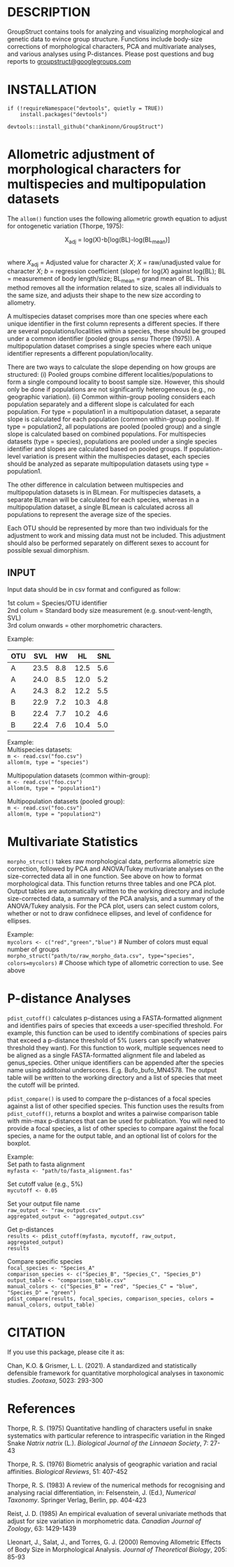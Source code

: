 # DESCRIPTION
GroupStruct contains tools for analyzing and visualizing morphological and genetic data to evince group structure. Functions include body-size corrections of morphological characters, PCA and multivariate analyses, and various analyses using P-distances.
Please post questions and bug reports to groupstruct@googlegroups.com

# INSTALLATION
```
if (!requireNamespace("devtools", quietly = TRUE))
    install.packages("devtools")

devtools::install_github("chankinonn/GroupStruct")
```

# Allometric adjustment of morphological characters for multispecies and multipopulation datasets
The `allom()` function uses the following allometric growth equation to adjust for ontogenetic variation (Thorpe, 1975):

<div align="center">X<sub>adj</sub> = log(X)-b[log(BL)-log(BL<sub>mean</sub>)]</div> 

\
where *X*<sub>adj</sub> = Adjusted value for character *X*; *X* = raw/unadjusted value for character *X*; *b* = regression coefficient (slope) for log(*X*) against log(BL); BL = measurement of body length/size; BL<sub>mean</sub> = grand mean of BL. This method removes all the information related to size, scales all individuals to the same size, and adjusts their shape to the new size according to allometry. 

A multispecies dataset comprises more than one species where each unique identifier in the first column represents a different species. If there are several populations/localities within a species, these should be grouped under a common identifier (pooled groups *sensu* Thorpe (1975)). A multipopulation dataset comprises a single species where each unique identifier represents a different population/locality. 

There are two ways to calculate the slope depending on how groups are structured: (i) Pooled groups combine different localities/populations to form a single compound locality to boost sample size. However, this should only be done if populations are not significantly heterogeneous (e.g., no geographic variation). (ii) Common within-group pooling considers each population separately and a different slope is calculated for each population. For type = population1 in a multipopulation dataset, a separate slope is calculated for each population (common within-group pooling). If type = population2, all populations are pooled (pooled group) and a single slope is calculated based on combined populations. For multispecies datasets (type = species), populations are pooled under a single species identifier and slopes are calculated based on pooled groups. If population-level variation is present within the multispecies dataset, each species should be analyzed as separate multipopulation datasets using type = population1.


The other difference in calculation between multispecies and multipopulation datasets is in BLmean. For multispecies datasets, a separate BLmean will be calculated for each species, whereas in a multipopulation dataset, a single BLmean is calculated across all populations to represent the average size of the species.

Each OTU should be represented by more than two individuals for the adjustment to work and missing data must not be included. This adjustment should also be performed separately on different sexes to account for possible sexual dimorphism. 

## INPUT
Input data should be in csv format and configured as follow:

1st colum = Species/OTU identifier\
2nd colum = Standard body size measurement (e.g. snout-vent-length, SVL)\
3rd colum onwards = other morphometric characters.

Example:

OTU | SVL | HW | HL | SNL 
--- | --- | --- | --- | ---
A | 23.5 | 8.8 | 12.5 | 5.6
A | 24.0 | 8.5 | 12.0 | 5.2
A | 24.3 | 8.2 | 12.2 | 5.5
B | 22.9 | 7.2 | 10.3 | 4.8
B | 22.4 | 7.7 | 10.2 | 4.6
B | 22.4 | 7.6 | 10.4 | 5.0

Example:\
Multispecies datasets:\
`m <- read.csv("foo.csv")`\
`allom(m, type = "species")`

Multipopulation datasets (common within-group):\
`m <- read.csv("foo.csv")`\
`allom(m, type = "population1")`

Multipopulation datasets (pooled group):\
`m <- read.csv("foo.csv")`\
`allom(m, type = "population2")`

# Multivariate Statistics
`morpho_struct()` takes raw morphological data, performs allometric size correction, followed by PCA and ANOVA/Tukey mutivariate analyses on the size-corrected data all in one function. See above on how to format morphological data. This function returns three tables and one PCA plot. Output tables are automatically written to the working directory and include size-corrected data, a summary of the PCA analysis, and a summary of the ANOVA/Tukey analysis. For the PCA plot, users can select custom colors, whether or not to draw confidnece ellipses, and level of confidence for ellipses.

Example:\
`mycolors <- c("red","green","blue")` # Number of colors must equal number of groups\
`morpho_struct("path/to/raw_morpho_data.csv", type="species", colors=mycolors)` # Choose which type of allometric correction to use. See above

# P-distance Analyses
`pdist_cutoff()` calculates p-distances using a FASTA-formatted alignment and identifies pairs of species that exceeds a user-specified threshold. For example, this function can be used to identify combinations of species pairs that exceed a p-distance threshold of 5% (users can specify whatever threshold they want). For this function to work, multiple sequences need to be aligned as a single FASTA-formatted alignment file and labeled as genus_species. Other unique identifiers can be appended after the species name using additoinal underscores. E.g. Bufo_bufo_MN4578. The output table will be written to the working directory and a list of species that meet the cutoff will be printed.

`pdist_compare()` is used to compare the p-distances of a focal species against a list of other specified species. This function uses the results from `pdist_cutoff()`, returns a boxplot and writes a pairwise comparison table with min-max p-distances that can be used for publication. You will need to provide a focal species, a list of other species to compare against the focal species, a name for the output table, and an optional list of colors for the boxplot.  

Example:\
Set path to fasta alignment\
`myfasta <- "path/to/fasta_alignment.fas"`

Set cutoff value (e.g., 5%)\
`mycutoff <- 0.05`

Set your output file name\
`raw_output <- "raw_output.csv"`\
`aggregated_output <- "aggregated_output.csv"`

Get p-distances\
`results <- pdist_cutoff(myfasta, mycutoff, raw_output, aggregated_output)`\
`results`

Compare specific species\
`focal_species <- "Species_A"`\
`comparison_species <- c("Species_B", "Species_C", "Species_D")`\
`output_table <- "comparison_table.csv"`\
`manual_colors <- c("Species_B" = "red", "Species_C" = "blue", "Species_D" = "green")`\
`pdist_compare(results, focal_species, comparison_species, colors = manual_colors, output_table)`


# CITATION
If you use this package, please cite it as:

Chan, K.O. & Grismer, L. L. (2021). A standardized and statistically defensible framework for quantitative morphological analyses in taxonomic studies. *Zootaxa*, 5023: 293-300 

# References
Thorpe, R. S. (1975) Quantitative handling of characters useful in snake systematics with particular reference to intraspecific variation in the Ringed Snake *Natrix natrix* (L.). *Biological Journal of the Linnaean Society*, 7: 27-43

Thorpe, R. S. (1976) Biometric analysis of geographic variation and racial affinities. *Biological Reviews*, 51: 407-452

Thorpe, R. S. (1983) A review of the numerical methods for recognising and analysing racial differentiation, in: Felsenstein, J. (Ed.), *Numerical Taxonomy*. Springer Verlag, Berlin, pp. 404-423

Reist, J. D. (1985) An empirical evaluation of several univariate methods that adjust for size variation in morphometric data. *Canadian Journal of Zoology*, 63: 1429-1439

Lleonart, J., Salat, J., and Torres, G. J. (2000) Removing Allometric Effects of Body Size in Morphological Analysis. *Journal of Theoretical Biology*, 205: 85-93

